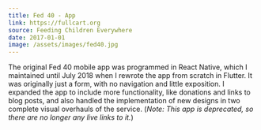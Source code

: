 ```yaml
---
title: Fed 40 - App
link: https://fullcart.org
source: Feeding Children Everywhere
date: 2017-01-01
image: /assets/images/fed40.jpg
---
```

The original Fed 40 mobile app was programmed in React Native, which I maintained until July 2018 when I rewrote the app from scratch in Flutter. It was originally just a form, with no navigation and little exposition. I expanded the app to include more functionality, like donations and links to blog posts, and also handled the implementation of new designs in two complete visual overhauls of the service. (<i>Note: This app is deprecated, so there are no longer any live links&nbsp;to it.</i>)
